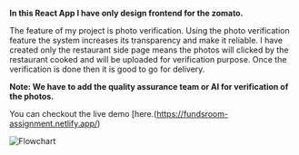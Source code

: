 **In this React App I have only design frontend for the zomato.**

The feature of my project is photo verification.
Using the photo verification feature the system increases its transparency and make it reliable.
I have created only the restaurant side page means the photos will clicked by the restaurant cooked and will be uploaded for verification purpose.
Once the verification is done then it is good to go for delivery.

**Note: We have to add the quality assurance team or AI for verification of the photos.**

You can checkout the live demo [here.(https://fundsroom-assignment.netlify.app/)

<img src="[https://komarev.com/ghpvc/?username=aniketdobe&label=Profile%20views&color=0e75b6&style=flat](https://drive.google.com/file/d/1v7QYlQldZ64Qdz1tRKon0vmqGr9RsGkG/view?usp=sharing)https://drive.google.com/file/d/1v7QYlQldZ64Qdz1tRKon0vmqGr9RsGkG/view?usp=sharing" alt="Flowchart" />
